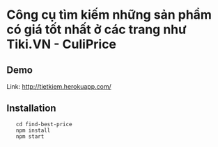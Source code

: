 #  Công cụ tìm kiếm những sản phẩm có giá tốt nhất ở các trang như Tiki.VN - CuliPrice
## Demo
Link: http://tietkiem.herokuapp.com/
## Installation
```git clone https://github.com/quangpl/find-best-price
   cd find-best-price
   npm install
   npm start
```

